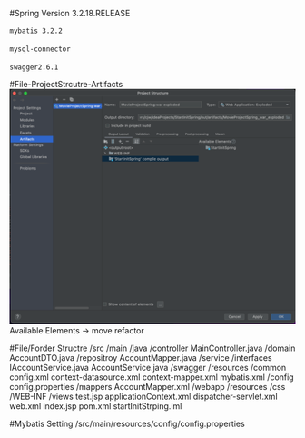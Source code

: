 #Spring Version 3.2.18.RELEASE

    mybatis 3.2.2

    mysql-connector

    swagger2.6.1

#File-ProjectStrcutre-Artifacts
![img.png](img.png)
Available Elements -> <output root> move refactor



#File/Forder Structre
    /src
    /main
        /java
            /controller
                MainController.java
            /domain
                AccountDTO.java
            /repositroy
                AccountMapper.java
            /service
                /interfaces
                    IAccountService.java
                AccountService.java
            /swagger
        /resources
            /common
                config.xml
                context-datasource.xml
                context-mapper.xml
                mybatis.xml
            /config
                config.properties
            /mappers
                AccountMapper.xml
        /webapp
            /resources
                /css
            /WEB-INF
                /views
                    test.jsp
                applicationContext.xml
                dispatcher-servlet.xml
                web.xml
            index.jsp
    pom.xml
    startInitStrping.iml

#Mybatis Setting
    /src/main/resources/config/config.properties